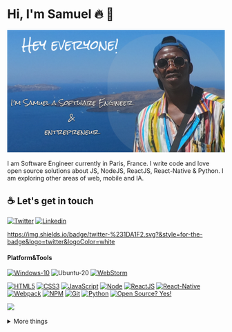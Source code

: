 # Hi, I'm Samuel :fire: :black_heart:

![Kemit avatar](photo-github.png)

I am Software Engineer currently in Paris, France. I write code and love open source solutions about JS, NodeJS, ReactJS, React-Native & Python. I am exploring other areas of web, mobile and IA.

## :coffee: Let's get in touch
[![Twitter](https://img.shields.io/badge/twitter-%231DA1F2.svg?&style=for-the-badge&logo=twitter&logoColor=white)](https://twitter.com/SamuelKueta)
[![Linkedin](https://img.shields.io/badge/linkedin-%230077B5.svg?&style=for-the-badge&logo=linkedin&logoColor=white)](https://www.linkedin.com/in/samuel-kueta-930a92112)

https://img.shields.io/badge/twitter-%231DA1F2.svg?&style=for-the-badge&logo=twitter&logoColor=white

#### Platform&Tools
[![Windows-10](https://img.shields.io/badge/Windows-10-2376bc?style=flat-square&logo=windows&logoColor=ffffff)](https://www.microsoft.com/windows/get-windows-10)
![Ubuntu-20](https://img.shields.io/badge/ubuntu-20-blue)
[![WebStorm](https://img.shields.io/badge/IDE-WebStorm%20-blue?style=flat-square&logo=visual-studio-code&logoColor=ffffff)](https://www.jetbrains.com/webstorm/)

[![HTML5](https://img.shields.io/badge/-HTML5-E34F26?style=flat-square&logo=html5&logoColor=white)](https://html.spec.whatwg.org/)
[![CSS3](https://img.shields.io/badge/-CSS3-1572B6?style=flat-square&logo=css3&logoColor=white)](https://www.w3.org/Style/CSS/)
[![JavaScript](https://img.shields.io/badge/-JavaScript-FF9800?style=flat-square&logo=javascript&logoColor=white)](https://www.ecma-international.org/)
[![Node](https://img.shields.io/badge/-Node.js-43853d?style=flat-square&logo=node.js&logoColor=ffffff)](https://nodejs.org/)
[![ReactJS](https://img.shields.io/badge/react%20-%2320232a.svg?&style=for-the-badge&logo=react&logoColor=%2361DAFB)](https://nodejs.org/)
[![React-Native](https://img.shields.io/badge/react_native%20-%2320232a.svg?&style=for-the-badge&logo=react&logoColor=%2361DAFB)](https://nodejs.org/)
[![Webpack](https://img.shields.io/badge/-Webpack-%232C3A42?style=flat-square&logo=webpack)](https://www.webpackjs.com/)
[![NPM](https://img.shields.io/badge/-NPM-cb3837?style=flat-square&logo=npm&logoColor=white)](https://npmjs.com/)
[![Git](https://img.shields.io/badge/-Git-f05032?style=flat-square&logo=git&logoColor=white)](https://git-scm.com/)
[![Python](https://img.shields.io/badge/python%20-%2314354C.svg?&style=for-the-badge&logo=python&logoColor=white)](https://git-scm.com/)
[![Open Source? Yes!](https://badgen.net/badge/Open%20Source%20%3F/Yes%21/blue?icon=github)](https://github.com/Naereen/badges/)


<p align="">
  <a href= "https://github.com/anuraghazra/github-readme-stats"><img src="https://github-readme-stats.vercel.app/api?username=Sam-kemit&theme=tokyonight&include_all_commits=true&show_icons=true" /></a>
</p>

<details>
  <summary> More things </summary>
  <br>
    <p>
        <a href= "https://github.com/anuraghazra/github-readme-stats"><img src= "https://github-readme-stats.vercel.app/api/top-langs/?username=Sam-kemit&layout=compact" /></a>
    </p>
  

</details>
